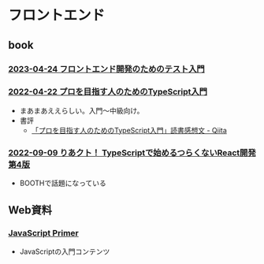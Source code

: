 # フロントエンド

## book

### [2023-04-24 フロントエンド開発のためのテスト入門](https://www.amazon.co.jp/dp/B0BWR5GHMP/)

### [2022-04-22 プロを目指す人のためのTypeScript入門](https://gihyo.jp/book/2022/978-4-297-12747-3)

- まあまあええらしい。入門～中級向け。
- 書評
  - [「プロを目指す人のためのTypeScript入門」読書感想文 - Qiita](https://qiita.com/Yametaro/items/e3edba38d0fdc337e041)

### [2022-09-09 りあクト！ TypeScriptで始めるつらくないReact開発 第4版](https://klemiwary.com/blog/riakuto-4ed-release)

- BOOTHで話題になっている

## Web資料

### [JavaScript Primer](https://jsprimer.net/)

- JavaScriptの入門コンテンツ

